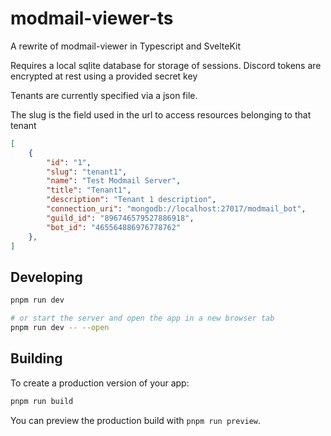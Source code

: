 # modmail-viewer-ts

A rewrite of modmail-viewer in Typescript and SvelteKit

Requires a local sqlite database for storage of sessions.
Discord tokens are encrypted at rest using a provided secret key

Tenants are currently specified via a json file.

The slug is the field used in the url to access resources belonging to that tenant

```json
[
	{
		"id": "1",
		"slug": "tenant1",
		"name": "Test Modmail Server",
		"title": "Tenant1",
		"description": "Tenant 1 description",
		"connection_uri": "mongodb://localhost:27017/modmail_bot",
		"guild_id": "896746579527886918",
		"bot_id": "465564886976778762"
	},
]
```

## Developing


```bash
pnpm run dev

# or start the server and open the app in a new browser tab
pnpm run dev -- --open
```

## Building

To create a production version of your app:

```bash
pnpm run build
```

You can preview the production build with `pnpm run preview`.
